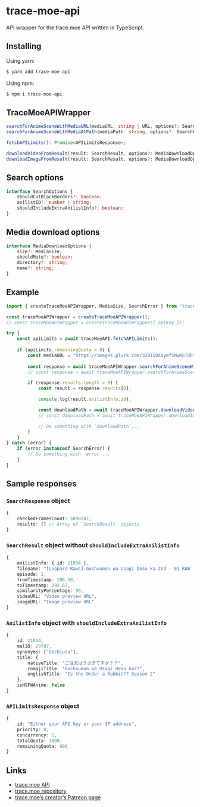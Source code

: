 # trace-moe-api

API wrapper for the trace.moe API written in TypeScript.

## Installing

Using yarn:

```bash
$ yarn add trace-moe-api
```

Using npm:

```bash
$ npm i trace-moe-api
```

## TraceMoeAPIWrapper

```typescript
searchForAnimeSceneWithMediaURL(mediaURL: string | URL, options?: SearchOptions): Promise<SearchResponse>;
searchForAnimeSceneWithMediaAtPath(mediaPath: string, options?: SearchOptions): Promise<SearchResponse>;

fetchAPILimits(): Promise<APILimitsResponse>;

downloadVideoFromResult(result: SearchResult, options?: MediaDownloadOptions): Promise<string>;
downloadImageFromResult(result: SearchResult, options?: MediaDownloadOptions): Promise<string>;
```

## Search options

```typescript
interface SearchOptions {
    shouldCutBlackBorders?: boolean;
    anilistID?: number | string;
    shouldIncludeExtraAnilistInfo?: boolean;
}
```

## Media download options

```typescript
interface MediaDownloadOptions {
    size?: MediaSize;
    shouldMute?: boolean;
    directory?: string;
    name?: string;
}
```

## Example

```typescript
import { createTraceMoeAPIWrapper, MediaSize, SearchError } from "trace-moe-api";

const traceMoeAPIWrapper = createTraceMoeAPIWrapper();
// const traceMoeAPIWrapper = createTraceMoeAPIWrapper({ apiKey });

try {
    const apiLimits = await traceMoeAPI.fetchAPILimits();
	
    if (apiLimits.remainingQuota > 0) {
        const mediaURL = "https://images.plurk.com/32B15UXxymfSMwKGTObY5e.jpg";
	
        const response = await traceMoeAPIWrapper.searchForAnimeSceneWithMediaURL(mediaURL);
        // const response = await traceMoeAPIWrapper.searchForAnimeSceneWithMediaAtPath(mediaPath);

        if (response.results.length > 0) {
            const result = response.results[0];

            console.log(result.anilistInfo.id);

            const downloadPath = await traceMoeAPIWrapper.downloadVideoFromResult(result, MediaSize.large);
            // const downloadPath = await traceMoeAPIWrapper.downloadImageFromResult(result, MediaSize.large);

            // Do something with `downloadPath`...		
        }
    }
} catch (error) {
    if (error instanceof SearchError) {
        // Do something with `error`...
    }
}
```

## Sample responses

### `SearchResponse` object

```typescript
{
    checkedFramesCount: 5890247,
    results: [] // Array of `SearchResult` objects
}
```

### `SearchResult` object without `shouldIncludeExtraAnilistInfo`

```typescript
{
    anilistInfo: { id: 21034 },
    filename: "[Leopard-Raws] Gochuumon wa Usagi Desu ka 2nd - 01 RAW (KBS 1280x720 x264 AAC).mp4",
    episode: 1,
    fromTimestamp: 288.58,
    toTimestamp: 292.67,
    similarityPercentage: 99,
    videoURL: "Video preview URL",
    imageURL: "Image preview URL"
}
```

### `AnilistInfo` object with `shouldIncludeExtraAnilistInfo`

```typescript
{
    id: 21034,
    malID: 29787,
    synonyms: ["Gochiusa"],
    title: {
        nativeTitle: "ご注文はうさぎですか？？",
        romajiTitle: "Gochuumon wa Usagi desu ka??",
        englishTitle: "Is the Order a Rabbit?? Season 2"
    },
    isNSFWAnime: false
}
```

### `APILimitsResponse` object

```typescript
{
    id: "Either your API key or your IP address",
    priority: 0,
    concurrency: 1,
    totalQuota: 1000,
    remainingQuota: 900
}
```

## Links

- [trace.moe API](https://soruly.github.io/trace.moe-api)
- [trace.moe repository](https://github.com/soruly/trace.moe)
- [trace.moe’s creator’s Patreon page](https://www.patreon.com/soruly)
